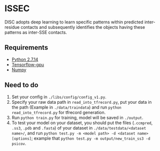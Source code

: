 # ISSEC

DISC adopts deep learning to learn specific patterns within predicted inter-residue contacts and subsequently identifies the objects having these patterns as inter-SSE contacts.

## Requirements

- [Python 2.7.14](https://www.python.org/downloads/release/python-2714/)
- [Tensorflow-gpu](https://www.tensorflow.org/install/install_linux)
- [Numpy](https://github.com/numpy/numpy/blob/master/INSTALL.rst.txt)

## Need to do

1. Set your config in `./libs/config/config_v1.py`.
2. Specify your raw data path in `read_into_tfrecord.py`, put your data in the path (Example in `./data/traindata`) and run `python read_into_tfrecord.py` for tfrecord generation.
3. Run `python train.py` for training, model will be saved in `./output`.
4. To test your model on your dataset, you should put the files (`.ccmpred`, `.ss3`, `.pdb` and `.fasta`) of your dataset in `./data/testdata/<dataset name>/`, and run `python test.py -m <model path> -d <dataset name> [options]`; example that `python test.py -m output/new_train_ss3 -d psicov`.
